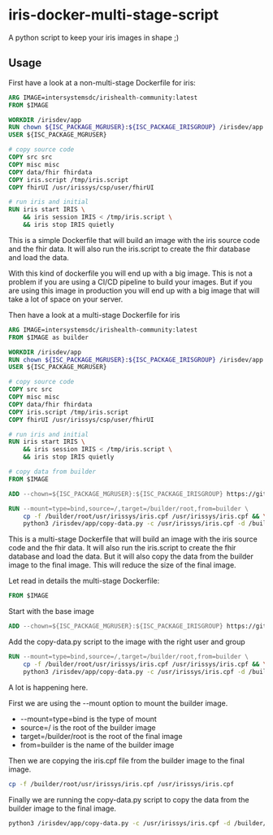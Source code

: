 # iris-docker-multi-stage-script

A python script to keep your iris images in shape ;)

## Usage

First have a look at a non-multi-stage Dockerfile for iris:

```dockerfile
ARG IMAGE=intersystemsdc/irishealth-community:latest
FROM $IMAGE 

WORKDIR /irisdev/app
RUN chown ${ISC_PACKAGE_MGRUSER}:${ISC_PACKAGE_IRISGROUP} /irisdev/app
USER ${ISC_PACKAGE_MGRUSER}

# copy source code
COPY src src
COPY misc misc
COPY data/fhir fhirdata
COPY iris.script /tmp/iris.script
COPY fhirUI /usr/irissys/csp/user/fhirUI

# run iris and initial 
RUN iris start IRIS \
	&& iris session IRIS < /tmp/iris.script \
	&& iris stop IRIS quietly
```

This is a simple Dockerfile that will build an image with the iris source code and the fhir data. It will also run the iris.script to create the fhir database and load the data.

With this kind of dockerfile you will end up with a big image. This is not a problem if you are using a CI/CD pipeline to build your images. But if you are using this image in production you will end up with a big image that will take a lot of space on your server.

Then have a look at a multi-stage Dockerfile for iris

```dockerfile
ARG IMAGE=intersystemsdc/irishealth-community:latest
FROM $IMAGE as builder

WORKDIR /irisdev/app
RUN chown ${ISC_PACKAGE_MGRUSER}:${ISC_PACKAGE_IRISGROUP} /irisdev/app
USER ${ISC_PACKAGE_MGRUSER}

# copy source code
COPY src src
COPY misc misc
COPY data/fhir fhirdata
COPY iris.script /tmp/iris.script
COPY fhirUI /usr/irissys/csp/user/fhirUI

# run iris and initial 
RUN iris start IRIS \
	&& iris session IRIS < /tmp/iris.script \
	&& iris stop IRIS quietly

# copy data from builder
FROM $IMAGE

ADD --chown=${ISC_PACKAGE_MGRUSER}:${ISC_PACKAGE_IRISGROUP} https://github.com/grongierisc/iris-docker-multi-stage-script/releases/latest/download/copy-data.py /irisdev/app/copy-data.py

RUN --mount=type=bind,source=/,target=/builder/root,from=builder \
	cp -f /builder/root/usr/irissys/iris.cpf /usr/irissys/iris.cpf && \
	python3 /irisdev/app/copy-data.py -c /usr/irissys/iris.cpf -d /builder/root/ 
```

This is a multi-stage Dockerfile that will build an image with the iris source code and the fhir data. It will also run the iris.script to create the fhir database and load the data. But it will also copy the data from the builder image to the final image. This will reduce the size of the final image.

Let read in details the multi-stage Dockerfile:

```dockerfile
FROM $IMAGE
```

Start with the base image

```dockerfile
ADD --chown=${ISC_PACKAGE_MGRUSER}:${ISC_PACKAGE_IRISGROUP} https://github.com/grongierisc/iris-docker-multi-stage-script/releases/latest/download/copy-data.py /irisdev/app/copy-data.py
```

Add the copy-data.py script to the image with the right user and group

```dockerfile
RUN --mount=type=bind,source=/,target=/builder/root,from=builder \
    cp -f /builder/root/usr/irissys/iris.cpf /usr/irissys/iris.cpf && \
    python3 /irisdev/app/copy-data.py -c /usr/irissys/iris.cpf -d /builder/root/ 
```

A lot is happening here. 

First we are using the --mount option to mount the builder image. 
- --mount=type=bind is the type of mount
- source=/ is the root of the builder image
- target=/builder/root is the root of the final image
- from=builder is the name of the builder image

Then we are copying the iris.cpf file from the builder image to the final image. 

```bash
cp -f /builder/root/usr/irissys/iris.cpf /usr/irissys/iris.cpf
```

Finally we are running the copy-data.py script to copy the data from the builder image to the final image.

```bash
python3 /irisdev/app/copy-data.py -c /usr/irissys/iris.cpf -d /builder/root/ 
```